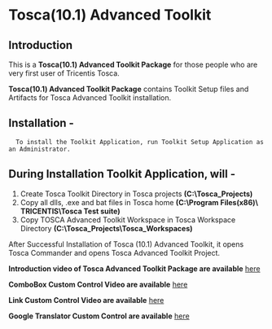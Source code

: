 # Tosca(10.1) Advanced Toolkit

## Introduction

   This is a **Tosca(10.1) Advanced Toolkit Package** for those people who are very first user of Tricentis Tosca.

   **Tosca(10.1) Advanced Toolkit Package** contains Toolkit Setup files and Artifacts for Tosca Advanced Toolkit installation.

## Installation -
        
      To install the Toolkit Application, run Toolkit Setup Application as an Administrator.
   
## During Installation Toolkit Application, will -

 1. Create Tosca Toolkit Directory in Tosca projects **(C:\Tosca_Projects)**
 2. Copy all dlls, .exe and bat files in Tosca home **(C:\Program Files(x86)\ TRICENTIS\Tosca Test suite)**
 3. Copy TOSCA Advanced Toolkit Workspace in Tosca Workspace Directory **(C:\Tosca_Projects\Tosca_Workspaces)**
 
   After Successful Installation of Tosca (10.1) Advanced Toolkit, it opens Tosca Commander and opens
Tosca Advanced Toolkit Project.

   **Introduction video of Tosca Advanced Toolkit Package are available** [here](https://youtu.be/KT0V7Zs0Vi4)
   
   **ComboBox Custom Control Video are available** [here](https://youtu.be/qUhCJtykU74)
   
   **Link Custom Control Video are available** [here](https://youtu.be/-tQoH294Tu0)
   
   **Google Translator Custom Control are available** [here](https://youtu.be/CV_JlvoToxE)
